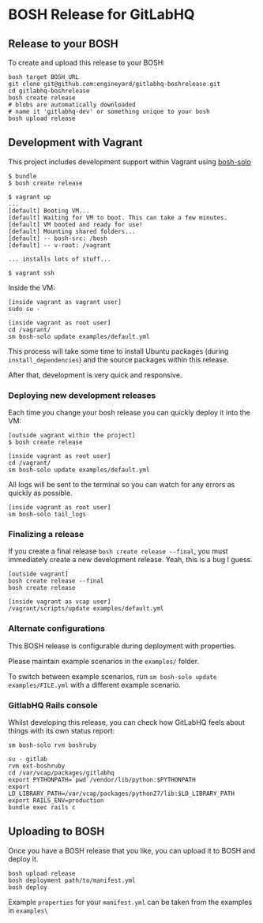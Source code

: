 # BOSH Release for GitLabHQ

## Release to your BOSH

To create and upload this release to your BOSH:

```
bosh target BOSH_URL
git clone git@github.com:engineyard/gitlabhq-boshrelease.git
cd gitlabhq-boshrelease
bosh create release
# blobs are automatically downloaded
# name it 'gitlabhq-dev' or something unique to your bosh
bosh upload release
```

## Development with Vagrant

This project includes development support within Vagrant using [bosh-solo](http://drnic.github.com/bosh-solo)

```
$ bundle
$ bosh create release

$ vagrant up
...
[default] Booting VM...
[default] Waiting for VM to boot. This can take a few minutes.
[default] VM booted and ready for use!
[default] Mounting shared folders...
[default] -- bosh-src: /bosh
[default] -- v-root: /vagrant

... installs lots of stuff...

$ vagrant ssh
```

Inside the VM:

```
[inside vagrant as vagrant user]
sudo su -

[inside vagrant as root user]
cd /vagrant/
sm bosh-solo update examples/default.yml
```

This process will take some time to install Ubuntu packages (during `install_dependencies`) and the source packages within this release.

After that, development is very quick and responsive.

### Deploying new development releases

Each time you change your bosh release you can quickly deploy it into the VM:

```
[outside vagrant within the project]
$ bosh create release

[inside vagrant as root user]
cd /vagrant/
sm bosh-solo update examples/default.yml
```

All logs will be sent to the terminal so you can watch for any errors as quickly as possible.

```
[inside vagrant as root user]
sm bosh-solo tail_logs
```

### Finalizing a release

If you create a final release `bosh create release --final`, you must immediately create a new development release. Yeah, this is a bug I guess.

```
[outside vagrant]
bosh create release --final
bosh create release

[inside vagrant as vcap user]
/vagrant/scripts/update examples/default.yml
```


### Alternate configurations

This BOSH release is configurable during deployment with properties. 

Please maintain example scenarios in the `examples/` folder.

To switch between example scenarios, run `sm bosh-solo update examples/FILE.yml` with a different example scenario.

### GitlabHQ Rails console

Whilst developing this release, you can check how GitLabHQ feels about things with its own status report:

```
sm bosh-solo rvm boshruby

su - gitlab
rvm ext-boshruby
cd /var/vcap/packages/gitlabhq
export PYTHONPATH=`pwd`/vendor/lib/python:$PYTHONPATH
export LD_LIBRARY_PATH=/var/vcap/packages/python27/lib:$LD_LIBRARY_PATH
export RAILS_ENV=production
bundle exec rails c
```

## Uploading to BOSH

Once you have a BOSH release that you like, you can upload it to BOSH and deploy it.

```
bosh upload release
bosh deployment path/to/manifest.yml
bosh deploy
```

Example `properties` for your `manifest.yml` can be taken from the examples in `examples\`


